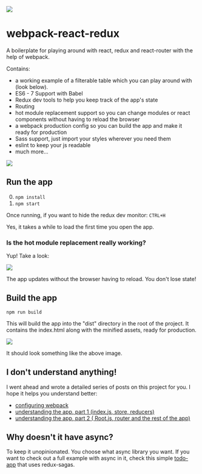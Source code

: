 ![](http://jpsierens.com/wp-content/uploads/2016/06/react-eco-wp.gif)

# webpack-react-redux
A boilerplate for playing around with react, redux and react-router with the help of webpack.

Contains: 

* a working example of a filterable table which you can play around with (look below).
* ES6 - 7 Support with Babel
* Redux dev tools to help you keep track of the app's state
* Routing
* hot module replacement support so you can change modules or react components without having to reload the browser
* a webpack production config so you can build the app and make it ready for production
* Sass support, just import your styles wherever you need them
* eslint to keep your js readable
* much more...



![](http://jpsierens.me/wp-content/uploads/2016/06/filterableTable-1.gif)


## Run the app

0. ```npm install```
0. ```npm start```

Once running, if you want to hide the redux dev monitor: ```CTRL+H```

Yes, it takes a while to load the first time you open the app.

### Is the hot module replacement really working?

Yup! Take a look:

![](http://jpsierens.me/wp-content/uploads/2016/06/HMR4.gif)

The app updates without the browser having to reload. You don't lose state!

## Build the app
```npm run build```

This will build the app into the "dist" directory in the root of the project. It contains the index.html along with the minified assets, ready for production.

![](http://i.imgur.com/uUg2A3S.png)

It should look something like the above image.

## I don't understand anything!

I went ahead and wrote a detailed series of posts on this project for you. I hope it helps you understand better:

* [configuring webpack](http://jpsierens.me/tutorial-react-redux-webpack/)
* [understanding the app, part 1 (index.js, store, reducers)](http://jpsierens.me/simple-react-redux-application/)
* [understanding the app, part 2 ( Root.js, router and the rest of the app)](http://jpsierens.me/simple-react-redux-application-2/)

## Why doesn't it have async?
To keep it unopinionated. You choose what async library you want. If you want to check out a full example with async in it, check this simple [todo-app](https://github.com/jpsierens/todo-app) that uses redux-sagas.
